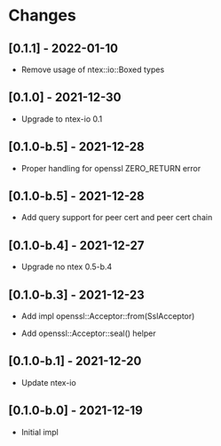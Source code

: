 # Changes

## [0.1.1] - 2022-01-10

* Remove usage of ntex::io::Boxed types

## [0.1.0] - 2021-12-30

* Upgrade to ntex-io 0.1

## [0.1.0-b.5] - 2021-12-28

* Proper handling for openssl ZERO_RETURN error

## [0.1.0-b.5] - 2021-12-28

* Add query support for peer cert and peer cert chain

## [0.1.0-b.4] - 2021-12-27

* Upgrade no ntex 0.5-b.4

## [0.1.0-b.3] - 2021-12-23

* Add impl openssl::Acceptor::from(SslAcceptor)

* Add openssl::Acceptor::seal() helper

## [0.1.0-b.1] - 2021-12-20

* Update ntex-io

## [0.1.0-b.0] - 2021-12-19

* Initial impl
